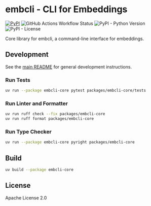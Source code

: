 # embcli - CLI for Embeddings

[![PyPI](https://img.shields.io/pypi/v/embcli-core?label=PyPI)](https://pypi.org/project/embcli-core/)
![GitHub Actions Workflow Status](https://img.shields.io/github/actions/workflow/status/mocobeta/embcli/ci.yml?logo=github&label=tests)
![PyPI - Python Version](https://img.shields.io/pypi/pyversions/embcli-core)
![PyPI - License](https://img.shields.io/pypi/l/embcli-core)

Core library for embcli, a command-line interface for embeddings.

## Development

See the [main README](https://github.com/mocobeta/embcli/blob/main/README.md) for general development instructions.

### Run Tests

```bash
uv run --package embcli-core pytest packages/embcli-core/tests
```

### Run Linter and Formatter

```bash
uv run ruff check --fix packages/embcli-core
uv run ruff format packages/embcli-core
```

### Run Type Checker

```bash
uv run --package embcli-core pyright packages/embcli-core
```

## Build

```bash
uv build --package embcli-core
```

## License

Apache License 2.0
